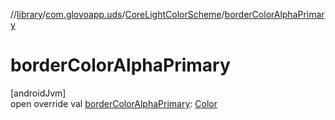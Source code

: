//[library](../../../index.md)/[com.glovoapp.uds](../index.md)/[CoreLightColorScheme](index.md)/[borderColorAlphaPrimary](border-color-alpha-primary.md)

# borderColorAlphaPrimary

[androidJvm]\
open override val [borderColorAlphaPrimary](border-color-alpha-primary.md): [Color](https://developer.android.com/reference/kotlin/androidx/compose/ui/graphics/Color.html)

